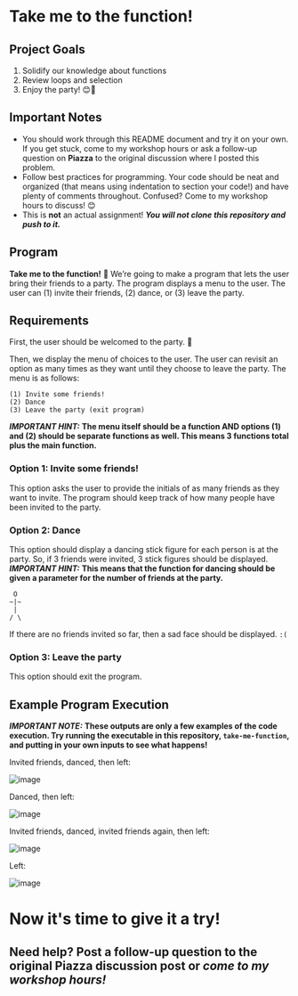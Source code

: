 # Take me to the function!

## Project Goals
1. Solidify our knowledge about functions
2. Review loops and selection
3. Enjoy the party! :blush::tada:

## Important Notes
* You should work through this README document and try it on your own. If you get stuck, come to my workshop hours or ask a follow-up question on __Piazza__ to the original discussion where I posted this problem.
* Follow best practices for programming. Your code should be neat and organized (that means using indentation to section your code!) and have plenty of comments throughout. Confused? Come to my workshop hours to discuss! :blush:
* This is __not__ an actual assignment! ***You will not clone this repository and push to it.***

## Program
__Take me to the function!__ :confetti_ball: We’re going to make a program that lets the user bring their friends to a party. The program displays a menu to the user. The user can (1) invite their friends, (2) dance, or (3) leave the party.

## Requirements
First, the user should be welcomed to the party. :wave:

Then, we display the menu of choices to the user. The user can revisit an option as many times as they want until they choose to leave the party. The menu is as follows:

```
(1) Invite some friends!
(2) Dance
(3) Leave the party (exit program)
```

***IMPORTANT HINT:*** __The menu itself should be a function AND options (1) and (2) should be separate functions as well. This means 3 functions total plus the main function.__

### Option 1: Invite some friends!

This option asks the user to provide the initials of as many friends as they want to invite. The program should keep track of how many people have been invited to the party.

### Option 2: Dance

This option should display a dancing stick figure for each person is at the party. So, if 3 friends were invited, 3 stick figures should be displayed. ***IMPORTANT HINT:*** __This means that the function for dancing should be given a parameter for the number of friends at the party.__
```
 O
~|~
 |
/ \
```
If there are no friends invited so far, then a sad face should be displayed. `:(`

### Option 3: Leave the party

This option should exit the program.

## Example Program Execution
***IMPORTANT NOTE:*** __These outputs are only a few examples of the code execution. Try running the executable in this repository, `take-me-function`, and putting in your own inputs to see what happens!__

Invited friends, danced, then left:

![image](https://user-images.githubusercontent.com/89322661/222874969-9d5cc18b-11d5-4818-91ba-fb2a62d22eee.png)

Danced, then left:

![image](https://user-images.githubusercontent.com/89322661/222874939-3a7dcb62-f275-4439-924b-4ca762ad1165.png)

Invited friends, danced, invited friends again, then left:

![image](https://user-images.githubusercontent.com/89322661/222875011-abee32f7-24f3-4d13-9de6-ab29a55d00ab.png)

Left:

![image](https://user-images.githubusercontent.com/89322661/222874984-2d1e0200-5794-4c56-b389-3fc708cacd73.png)


# Now it's time to give it a try!
## Need help? Post a follow-up question to the original Piazza discussion post __or__ ***come to my workshop hours!***
